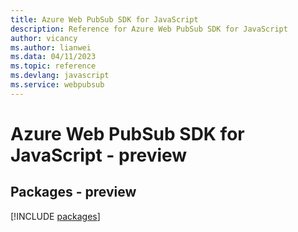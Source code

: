 ```yaml
---
title: Azure Web PubSub SDK for JavaScript
description: Reference for Azure Web PubSub SDK for JavaScript
author: vicancy
ms.author: lianwei
ms.data: 04/11/2023
ms.topic: reference
ms.devlang: javascript
ms.service: webpubsub
---
```

# Azure Web PubSub SDK for JavaScript - preview
## Packages - preview
[!INCLUDE [packages](web-pubsub-index.md)]